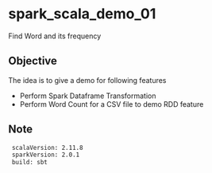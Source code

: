 # spark_scala_demo_01
Find Word and its frequency

## Objective
The idea is to give a demo for following features

* Perform Spark Dataframe Transformation
* Perform Word Count for a CSV file to demo RDD feature

## Note
```bash
 scalaVersion: 2.11.8
 sparkVersion: 2.0.1
 build: sbt
```
